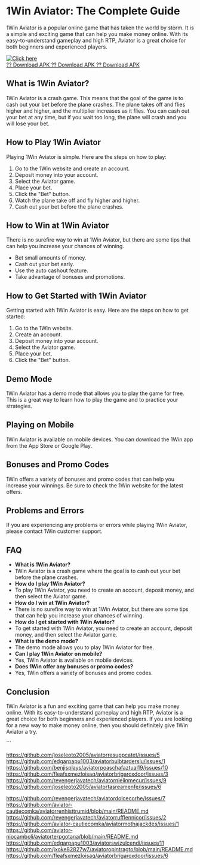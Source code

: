 # 1Win Aviator: The Complete Guide

1Win Aviator is a popular online game that has taken the world by storm.
It is a simple and exciting game that can help you make money online.
With its easy-to-understand gameplay and high RTP, Aviator is a great
choice for both beginners and experienced players.

[![Click
here](https://readscoops.com/wp-content/uploads/2023/03/Readscoop-aviator-1-1.jpg)](https://traff.sbs/deff)\
[?? Download APK ?? Download APK ?? Download
APK](https://traff.sbs/deff)

## What is 1Win Aviator?

1Win Aviator is a crash game. This means that the goal of the game is to
cash out your bet before the plane crashes. The plane takes off and
flies higher and higher, and the multiplier increases as it flies. You
can cash out your bet at any time, but if you wait too long, the plane
will crash and you will lose your bet.

## How to Play 1Win Aviator

Playing 1Win Aviator is simple. Here are the steps on how to play:

1.  Go to the 1Win website and create an account.
2.  Deposit money into your account.
3.  Select the Aviator game.
4.  Place your bet.
5.  Click the "Bet" button.
6.  Watch the plane take off and fly higher and higher.
7.  Cash out your bet before the plane crashes.

## How to Win at 1Win Aviator

There is no surefire way to win at 1Win Aviator, but there are some tips
that can help you increase your chances of winning.

-   Bet small amounts of money.
-   Cash out your bet early.
-   Use the auto cashout feature.
-   Take advantage of bonuses and promotions.

## How to Get Started with 1Win Aviator

Getting started with 1Win Aviator is easy. Here are the steps on how to
get started:

1.  Go to the 1Win website.
2.  Create an account.
3.  Deposit money into your account.
4.  Select the Aviator game.
5.  Place your bet.
6.  Click the "Bet" button.

## Demo Mode

1Win Aviator has a demo mode that allows you to play the game for free.
This is a great way to learn how to play the game and to practice your
strategies.

## Playing on Mobile

1Win Aviator is available on mobile devices. You can download the 1Win
app from the App Store or Google Play.

## Bonuses and Promo Codes

1Win offers a variety of bonuses and promo codes that can help you
increase your winnings. Be sure to check the 1Win website for the latest
offers.

## Problems and Errors

If you are experiencing any problems or errors while playing 1Win
Aviator, please contact 1Win customer support.

## FAQ

-   **What is 1Win Aviator?**
-   1Win Aviator is a crash game where the goal is to cash out your bet
    before the plane crashes.
-   **How do I play 1Win Aviator?**
-   To play 1Win Aviator, you need to create an account, deposit money,
    and then select the Aviator game.
-   **How do I win at 1Win Aviator?**
-   There is no surefire way to win at 1Win Aviator, but there are some
    tips that can help you increase your chances of winning.
-   **How do I get started with 1Win Aviator?**
-   To get started with 1Win Aviator, you need to create an account,
    deposit money, and then select the Aviator game.
-   **What is the demo mode?**
-   The demo mode allows you to play 1Win Aviator for free.
-   **Can I play 1Win Aviator on mobile?**
-   Yes, 1Win Aviator is available on mobile devices.
-   **Does 1Win offer any bonuses or promo codes?**
-   Yes, 1Win offers a variety of bonuses and promo codes.

## Conclusion

1Win Aviator is a fun and exciting game that can help you make money
online. With its easy-to-understand gameplay and high RTP, Aviator is a
great choice for both beginners and experienced players. If you are
looking for a new way to make money online, then you should definitely
give 1Win Aviator a try.

\`\`\`

https://github.com/joseleoto2005/aviatorresuppcatet/issues/5
https://github.com/edgarpapu1003/aviatorbulbtarderslu/issues/1
https://github.com/benjisplays/aviatorpoaschafaztual19/issues/10
https://github.com/fleafsxmezloisaq/aviatorbrigaroxdoor/issues/3
https://github.com/revengerjavatech/aviatornielinmecur/issues/9
https://github.com/joseleoto2005/aviatortasreamenfe/issues/6

https://github.com/revengerjavatech/aviatordolcecorhe/issues/7
https://github.com/aviator-cautiecomka/aviatorrenhisttrumid/blob/main/README.md
https://github.com/revengerjavatech/aviatorrufflennicor/issues/2
https://github.com/aviator-cautiecomka/aviatormothajackdes/issues/1
https://github.com/aviator-niocamboli/aviatorterpgotana/blob/main/README.md
https://github.com/edgarpapu1003/aviatorswizulcendi/issues/11
https://github.com/jxoke82827w7/aviatoropintragto/blob/main/README.md
https://github.com/fleafsxmezloisaq/aviatorbrigaroxdoor/issues/6
